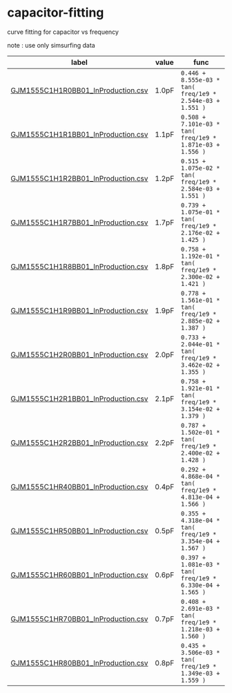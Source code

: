 # capacitor-fitting
curve fitting for capacitor vs frequency

note : use only simsurfing data

| label | value | func |
| ---   | ---   | --- |
| [GJM1555C1H1R0BB01_InProduction.csv](img/GJM1555C1H1R0BB01_InProduction.png) | 1.0pF | `0.446 + 8.555e-03 * tan( freq/1e9 * 2.544e-03 + 1.551 )` |
| [GJM1555C1H1R1BB01_InProduction.csv](img/GJM1555C1H1R1BB01_InProduction.png) | 1.1pF | `0.508 + 7.101e-03 * tan( freq/1e9 * 1.871e-03 + 1.556 )` |
| [GJM1555C1H1R2BB01_InProduction.csv](img/GJM1555C1H1R2BB01_InProduction.png) | 1.2pF | `0.515 + 1.075e-02 * tan( freq/1e9 * 2.584e-03 + 1.551 )` |
| [GJM1555C1H1R7BB01_InProduction.csv](img/GJM1555C1H1R7BB01_InProduction.png) | 1.7pF | `0.739 + 1.075e-01 * tan( freq/1e9 * 2.176e-02 + 1.425 )` |
| [GJM1555C1H1R8BB01_InProduction.csv](img/GJM1555C1H1R8BB01_InProduction.png) | 1.8pF | `0.758 + 1.192e-01 * tan( freq/1e9 * 2.300e-02 + 1.421 )` |
| [GJM1555C1H1R9BB01_InProduction.csv](img/GJM1555C1H1R9BB01_InProduction.png) | 1.9pF | `0.778 + 1.561e-01 * tan( freq/1e9 * 2.885e-02 + 1.387 )` |
| [GJM1555C1H2R0BB01_InProduction.csv](img/GJM1555C1H2R0BB01_InProduction.png) | 2.0pF | `0.733 + 2.044e-01 * tan( freq/1e9 * 3.462e-02 + 1.355 )` |
| [GJM1555C1H2R1BB01_InProduction.csv](img/GJM1555C1H2R1BB01_InProduction.png) | 2.1pF | `0.758 + 1.921e-01 * tan( freq/1e9 * 3.154e-02 + 1.379 )` |
| [GJM1555C1H2R2BB01_InProduction.csv](img/GJM1555C1H2R2BB01_InProduction.png) | 2.2pF | `0.787 + 1.502e-01 * tan( freq/1e9 * 2.400e-02 + 1.428 )` |
| [GJM1555C1HR40BB01_InProduction.csv](img/GJM1555C1HR40BB01_InProduction.png) | 0.4pF | `0.292 + 4.868e-04 * tan( freq/1e9 * 4.813e-04 + 1.566 )` |
| [GJM1555C1HR50BB01_InProduction.csv](img/GJM1555C1HR50BB01_InProduction.png) | 0.5pF | `0.355 + 4.318e-04 * tan( freq/1e9 * 3.354e-04 + 1.567 )` |
| [GJM1555C1HR60BB01_InProduction.csv](img/GJM1555C1HR60BB01_InProduction.png) | 0.6pF | `0.397 + 1.081e-03 * tan( freq/1e9 * 6.330e-04 + 1.565 )` |
| [GJM1555C1HR70BB01_InProduction.csv](img/GJM1555C1HR70BB01_InProduction.png) | 0.7pF | `0.408 + 2.691e-03 * tan( freq/1e9 * 1.218e-03 + 1.560 )` |
| [GJM1555C1HR80BB01_InProduction.csv](img/GJM1555C1HR80BB01_InProduction.png) | 0.8pF | `0.435 + 3.506e-03 * tan( freq/1e9 * 1.349e-03 + 1.559 )` |
